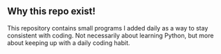 ## Why this repo exist! 
This repository contains small programs I added daily as a way to stay consistent with coding. Not necessarily about learning Python, but more about keeping up with a daily coding habit.